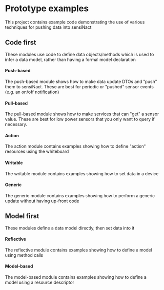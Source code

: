 # Prototype examples

This project contains example code demonstrating the use of various techniques for pushing data into sensiNact

## Code first

These modules use code to define data objects/methods which is used to infer a data model, rather than having a formal model declaration

#### Push-based

The push-based module shows how to make data update DTOs and "push" them to sensiNact. These are best for periodic or "pushed" sensor events (e.g. an on/off notification)

#### Pull-based

The pull-based module shows how to make services that can "get" a sensor value. These are best for low power sensors that you only want to query if necessary.

#### Action

The action module contains examples showing how to define "action" resources using the whiteboard

#### Writable

The writable module contains examples showing how to set data in a device

#### Generic

The generic module contains examples showing how to perform a generic update without having up-front code

## Model first

These modules define a data model directly, then set data into it

#### Reflective

The reflective module contains examples showing how to define a model using method calls

#### Model-based

The model-based module contains examples showing how to define a model using a resource descriptor

